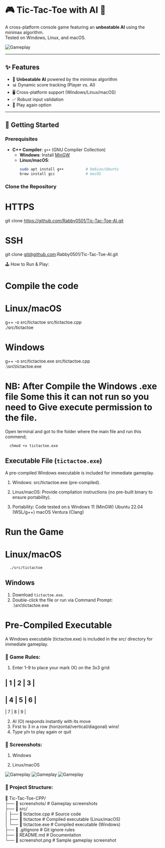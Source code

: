 # 🎮 Tic-Tac-Toe with AI 👾  

A cross-platform console game featuring an **unbeatable AI** using the minimax algorithm.  
Tested on Windows, Linux, and macOS.  

![Gameplay](screenshots/gameplay.png)  

---

## ✨ Features  
- 🧠 **Unbeatable AI** powered by the minimax algorithm  
- 📊 Dynamic score tracking (Player vs. AI)  
- 🖥️ Cross-platform support (Windows/Linux/macOS)  
- ✅ Robust input validation  
- 🔄 Play again option  

---

## 🚀 Getting Started  

### Prerequisites  
- **C++ Compiler**: `g++` (GNU Compiler Collection)  
  - **Windows**: Install [MinGW](http://www.mingw.org/)  
  - **Linux/macOS**:  
    ```bash  
    sudo apt install g++          # Debian/Ubuntu  
    brew install gcc              # macOS  
    ```  

### Clone the Repository  

# HTTPS  
git clone https://github.com/Rabby0501/Tic-Tac-Toe-AI.git  

# SSH  
git clone git@github.com:Rabby0501/Tic-Tac-Toe-AI.git  


🕹️ How to Run & Play: 

# Compile the code
   # Linux/macOS  
   g++ -o src/tictactoe src/tictactoe.cpp  
   ./src/tictactoe 

   # Windows  
   g++ -o src/tictactoe.exe src/tictactoe.cpp  
   .\src\tictactoe.exe

   # NB: After Compile the Windows .exe file Some this it can not run so you need to Give execute permission to the file.
   Open terminal and got to the folder where the main file and run this commend;

      chmod +x tictactoe.exe

   ## Executable File (`tictactoe.exe`)  
   A pre-compiled Windows executable is included for immediate gameplay.  
      
   1. Windows: src/tictactoe.exe (pre-compiled).

   2. Linux/macOS: Provide compilation instructions (no pre-built binary to ensure portability).

   3. Portability: Code tested on:s
      Windows 11 (MinGW)
      Ubuntu 22.04 (WSL/g++)
      macOS Ventura (Clang)

   # Run the Game
   # Linux/macOS
      ./src/tictactoe

   ## Windows
   1. Download `tictactoe.exe`.  
   2. Double-click the file or run via Command Prompt:   
         .\src\tictactoe.exe  

   # Pre-Compiled Executable
   A Windows executable (tictactoe.exe) is included in the src/ directory for immediate gameplay.

### 🧩 Game Rules:
 
 1. Enter 1-9 to place your mark (X) on the 3x3 grid:

   | 1 | 2 | 3 |
   -------------
   | 4 | 5 | 6 |
   -------------
   | 7 | 8 | 9 |

2. AI (O) responds instantly with its move
3. First to 3 in a row (horizontal/vertical/diagonal) wins!
4. Type y/n to play again or quit

### 📸 Screenshots:
1. Windows

2. Linux/macOS

![Gameplay](screenshots/Linux_macOS/start.png)
![Gameplay](screenshots/Linux_macOS/AI-win.png)
![Gameplay](screenshots/Linux_macOS/draw.png)

### 📁 Project Structure:

📁 Tic-Tac-Toe-CPP/  
├── 📁 screenshots/          # Gameplay screenshots  
├── 📁 src/  
│   ├── 📄 tictactoe.cpp     # Source code  
│   ├── 📄 tictactoe        # Compiled executable (Linux/macOS)  
│   └── 📄 tictactoe.exe    # Compiled executable (Windows)  
├── 📄 .gitignore            # Git ignore rules  
├── 📄 README.md             # Documentation  
└── 📄 screenshot.png        # Sample gameplay screenshot  